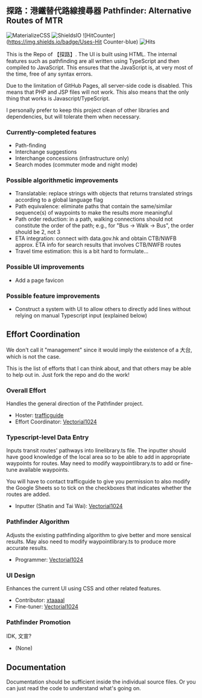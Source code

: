 ## 探路：港鐵替代路線搜尋器 Pathfinder: Alternative Routes of MTR

![MaterializeCSS](https://img.shields.io/badge/Uses-Materialize%20CSS-blue)
![ShieldsIO](https://img.shields.io/badge/Uses-Shields.io-blue)
![HitCounter](https://img.shields.io/badge/Uses-Hit Counter-blue)
![Hits](https://hitcounter.pythonanywhere.com/nocount/tag.svg?url=https%3A%2F%2Ftrafficguide.github.io%2Falt-routes%2F)

This is the Repo of 【探路】. The UI is built using HTML. The internal features such as pathfinding are all written using TypeScript and then compiled to JavaScript. This ensures that the JavaScript is, at very most of the time, free of any syntax errors.

Due to the limitation of GitHub Pages, all server-side code is disabled. This means that PHP and JSP files will not work. This also means that the only thing that works is Javascript/TypeScript.

I personally prefer to keep this project clean of other libraries and dependencies, but will tolerate them when necessary.

### Currently-completed features

- Path-finding
- Interchange suggestions
- Interchange concessions (infrastructure only)
- Search modes (commuter mode and night mode)

### Possible algorithmetic improvements

- Translatable: replace strings with objects that returns translated strings according to a global language flag
- Path equivalence: eliminate paths that contain the same/similar sequence(s) of waypoints to make the results more meaningful
- Path order reduction: in a path, walking connections should not constitute the order of the path; e.g., for "Bus -> Walk -> Bus", the order should be 2, not 3
- ETA integration: connect with data.gov.hk and obtain CTB/NWFB approx. ETA info for search results that involves CTB/NWFB routes
- Travel time estimation: this is a bit hard to formulate...

### Possible UI improvements

- Add a page favicon

### Possible feature improvements

- Construct a system with UI to allow others to directly add lines without relying on manual Typescript input (explained below)

## Effort Coordination

We don't call it "management" since it would imply the existence of a 大台, which is not the case.

This is the list of efforts that I can think about, and that others may be able to help out in. Just fork the repo and do the work!

### Overall Effort

Handles the general direction of the Pathfinder project.

- Hoster: [trafficguide](https://github.com/trafficguide)
- Effort Coordinator: [Vectorial1024](https://github.com/Vectorial1024)

### Typescript-level Data Entry

Inputs transit routes' pathways into linelibrary.ts file. The inputter should have good knowledge of the local area so to be able to add in appropriate waypoints for routes. May need to modify waypointlibrary.ts to add or fine-tune available waypoints.

You will have to contact trafficguide to give you permission to also modify the Google Sheets so to tick on the checkboxes that indicates whether the routes are added.

- Inputter (Shatin and Tai Wai): [Vectorial1024](https://github.com/Vectorial1024)

### Pathfinder Algorithm

Adjusts the existing pathfinding algorithm to give better and more sensical results. May also need to modify waypointlibrary.ts to produce more accurate results.

- Programmer: [Vectorial1024](https://github.com/Vectorial1024)

### UI Design

Enhances the current UI using CSS and other related features.

- Contributor: [xtaaaal](https://github.com/xtaaaal)
- Fine-tuner: [Vectorial1024](https://github.com/Vectorial1024)

### Pathfinder Promotion

IDK, 文宣?

- (None)

## Documentation

Documentation should be sufficient inside the individual source files. Or you can just read the code to understand what's going on.